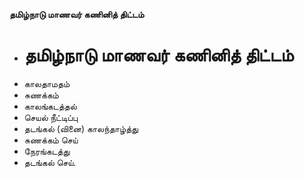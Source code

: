 **தமிழ்நாடு மாணவர் கணினித் திட்டம்**
- # தமிழ்நாடு மாணவர் கணினித் திட்டம்
- காலதாமதம்
- சுணக்கம்
- காலங்கடத்தல்
- செயல் நீட்டிப்பு
- தடங்கல் (வினை) காலந்தாழ்த்து
- சுணக்கம் செய்
- நேரங்கடத்து
- தடங்கல் செய்.

